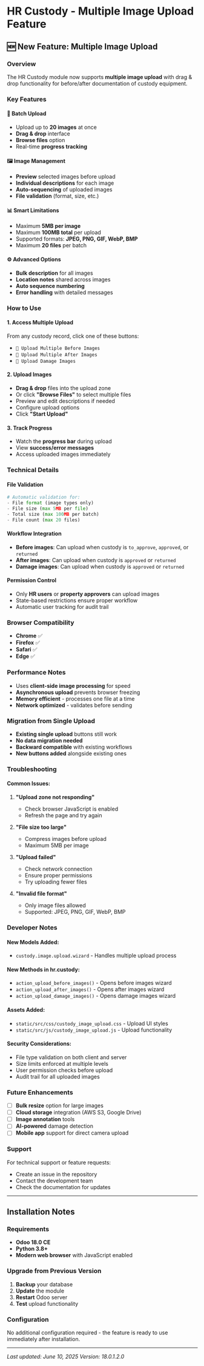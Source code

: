 # HR Custody - Multiple Image Upload Feature

## 🆕 New Feature: Multiple Image Upload

### Overview
The HR Custody module now supports **multiple image upload** with drag & drop functionality for before/after documentation of custody equipment.

### Key Features

#### 📁 **Batch Upload**
- Upload up to **20 images** at once
- **Drag & drop** interface
- **Browse files** option
- Real-time **progress tracking**

#### 🖼️ **Image Management**
- **Preview** selected images before upload
- **Individual descriptions** for each image
- **Auto-sequencing** of uploaded images
- **File validation** (format, size, etc.)

#### 📊 **Smart Limitations**
- Maximum **5MB per image**
- Maximum **100MB total** per upload
- Supported formats: **JPEG, PNG, GIF, WebP, BMP**
- Maximum **20 files** per batch

#### ⚙️ **Advanced Options**
- **Bulk description** for all images
- **Location notes** shared across images
- **Auto sequence numbering**
- **Error handling** with detailed messages

### How to Use

#### 1. **Access Multiple Upload**
From any custody record, click one of these buttons:
- `📁 Upload Multiple Before Images`
- `📁 Upload Multiple After Images` 
- `📁 Upload Damage Images`

#### 2. **Upload Images**
- **Drag & drop** files into the upload zone
- Or click **"Browse Files"** to select multiple files
- Preview and edit descriptions if needed
- Configure upload options
- Click **"Start Upload"**

#### 3. **Track Progress**
- Watch the **progress bar** during upload
- View **success/error messages**
- Access uploaded images immediately

### Technical Details

#### **File Validation**
```python
# Automatic validation for:
- File format (image types only)
- File size (max 5MB per file)
- Total size (max 100MB per batch)
- File count (max 20 files)
```

#### **Workflow Integration**
- **Before images**: Can upload when custody is `to_approve`, `approved`, or `returned`
- **After images**: Can upload when custody is `approved` or `returned`
- **Damage images**: Can upload when custody is `approved` or `returned`

#### **Permission Control**
- Only **HR users** or **property approvers** can upload images
- State-based restrictions ensure proper workflow
- Automatic user tracking for audit trail

### Browser Compatibility
- **Chrome** ✅
- **Firefox** ✅ 
- **Safari** ✅
- **Edge** ✅

### Performance Notes
- Uses **client-side image processing** for speed
- **Asynchronous upload** prevents browser freezing
- **Memory efficient** - processes one file at a time
- **Network optimized** - validates before sending

### Migration from Single Upload
- **Existing single upload** buttons still work
- **No data migration needed**
- **Backward compatible** with existing workflows
- **New buttons added** alongside existing ones

### Troubleshooting

#### Common Issues:
1. **"Upload zone not responding"**
   - Check browser JavaScript is enabled
   - Refresh the page and try again

2. **"File size too large"**
   - Compress images before upload
   - Maximum 5MB per image

3. **"Upload failed"**
   - Check network connection
   - Ensure proper permissions
   - Try uploading fewer files

4. **"Invalid file format"**
   - Only image files allowed
   - Supported: JPEG, PNG, GIF, WebP, BMP

### Developer Notes

#### **New Models Added:**
- `custody.image.upload.wizard` - Handles multiple upload process

#### **New Methods in hr.custody:**
- `action_upload_before_images()` - Opens before images wizard
- `action_upload_after_images()` - Opens after images wizard  
- `action_upload_damage_images()` - Opens damage images wizard

#### **Assets Added:**
- `static/src/css/custody_image_upload.css` - Upload UI styles
- `static/src/js/custody_image_upload.js` - Upload functionality

#### **Security Considerations:**
- File type validation on both client and server
- Size limits enforced at multiple levels
- User permission checks before upload
- Audit trail for all uploaded images

### Future Enhancements
- [ ] **Bulk resize** option for large images
- [ ] **Cloud storage** integration (AWS S3, Google Drive)
- [ ] **Image annotation** tools
- [ ] **AI-powered** damage detection
- [ ] **Mobile app** support for direct camera upload

### Support
For technical support or feature requests:
- Create an issue in the repository
- Contact the development team
- Check the documentation for updates

---

## Installation Notes

### Requirements
- **Odoo 18.0 CE**
- **Python 3.8+**
- **Modern web browser** with JavaScript enabled

### Upgrade from Previous Version
1. **Backup** your database
2. **Update** the module
3. **Restart** Odoo server
4. **Test** upload functionality

### Configuration
No additional configuration required - the feature is ready to use immediately after installation.

---

*Last updated: June 10, 2025*
*Version: 18.0.1.2.0*
